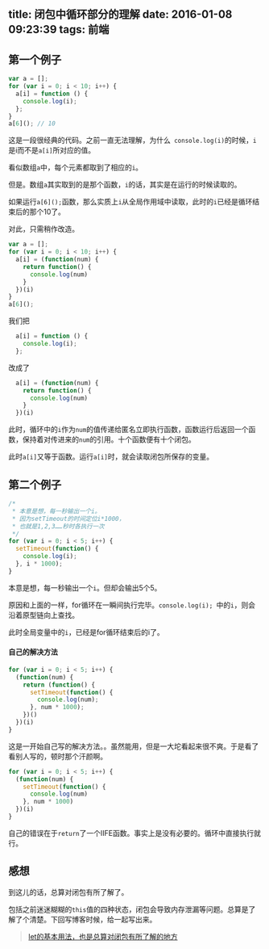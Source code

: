 title: 闭包中循环部分的理解
date: 2016-01-08 09:23:39
tags: 前端
---
## 第一个例子
```javascript
var a = [];
for (var i = 0; i < 10; i++) {
  a[i] = function () {
    console.log(i);
  };
}
a[6](); // 10
```
这是一段很经典的代码。之前一直无法理解，为什么` console.log(i)`的时候，`i`是i而不是`a[i]`所对应的值。

看似数组`a`中，每个元素都取到了相应的`i`。

但是。数组`a`其实取到的是那个函数，`i`的话，其实是在运行的时候读取的。

如果运行`a[6]();`函数，那么实质上`i`从全局作用域中读取，此时的`i`已经是循环结束后的那个10了。

对此，只需稍作改造。
```javascript
var a = [];
for (var i = 0; i < 10; i++) {
  a[i] = (function(num) {
    return function() {
      console.log(num)
    }
  })(i)
}
a[6]();
```
我们把
```javascript
  a[i] = function () {
    console.log(i);
  };
```
改成了
```javascript
  a[i] = (function(num) {
    return function() {
      console.log(num)
    }
  })(i)
```
此时，循环中的`i`作为`num`的值传递给匿名立即执行函数，函数运行后返回一个函数，保持着对传进来的`num`的引用。十个函数便有十个闭包。

此时`a[i]`又等于函数。运行`a[i]`时，就会读取闭包所保存的变量。

## 第二个例子

```javascript
/*
 * 本意是想，每一秒输出一个i。
 * 因为setTimeout的时间定位i*1000，
 * 也就是1,2,3……秒时各执行一次
 */
for (var i = 0; i < 5; i++) {
  setTimeout(function() {
    console.log(i);
  }, i * 1000);
}
```
本意是想，每一秒输出一个`i`。但却会输出5个5。

原因和上面的一样，for循环在一瞬间执行完毕。`console.log(i); `中的`i`，则会沿着原型链向上查找。

此时全局变量中的`i`，已经是for循环结束后的i了。

#### 自己的解决方法
```javascript
for (var i = 0; i < 5; i++) {
  (function(num) {
    return (function() {
      setTimeout(function() {
        console.log(num);
      }, num * 1000);
    })()
  })(i)
}
```
这是一开始自己写的解决方法。。虽然能用，但是一大坨看起来很不爽。于是看了看别人写的，顿时那个汗颜啊。

```javascript
for (var i = 0; i < 5; i++) {
  (function(num) {
    setTimeout(function() {
      console.log(num)
    }, num * 1000)
  })(i)
}
```
自己的错误在于`return`了一个IIFE函数。事实上是没有必要的。循环中直接执行就行。

## 感想
到这儿的话，总算对闭包有所了解了。

包括之前迷迷糊糊的`this`值的四种状态，闭包会导致内存泄漏等问题。总算是了解了个清楚。下回写博客时候，给一起写出来。

> [let的基本用法，也是总算对闭包有所了解的地方](http://es6.ruanyifeng.com/#docs/let#基本用法)